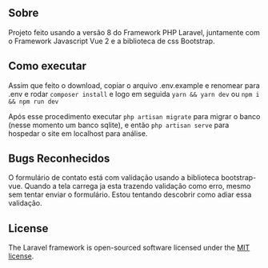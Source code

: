 ## Sobre

Projeto feito usando a versão 8 do Framework PHP Laravel, juntamente com o Framework Javascript Vue 2 e a biblioteca de css Bootstrap.

## Como executar

Assim que feito o download, copiar o arquivo .env.example e renomear para .env e rodar ```composer install``` e logo em seguida ```yarn && yarn dev``` ou ```npm i && npm run dev```

Após esse procedimento executar ```php artisan migrate``` para migrar o banco (nesse momento um banco sqlite), e então ```php artisan serve``` para hospedar o site em localhost para análise.

## Bugs Reconhecidos

O formulário de contato está com validação usando a biblioteca bootstrap-vue. Quando a tela carrega ja esta trazendo validação como erro, mesmo sem tentar enviar o formulário. Estou tentando descobrir como adiar essa validação.

## License

The Laravel framework is open-sourced software licensed under the [MIT license](https://opensource.org/licenses/MIT).
